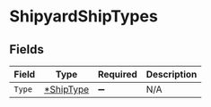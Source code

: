 # ShipyardShipTypes


## Fields

| Field                                        | Type                                         | Required                                     | Description                                  |
| -------------------------------------------- | -------------------------------------------- | -------------------------------------------- | -------------------------------------------- |
| `Type`                                       | [*ShipType](../../models/shared/shiptype.md) | :heavy_minus_sign:                           | N/A                                          |